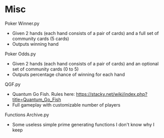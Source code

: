# Misc
Poker Winner.py
- Given 2 hands (each hand consists of a pair of cards) and a full set of community cards (5 cards)
- Outputs winning hand

Poker Odds.py
- Given 2 hands (each hand consists of a pair of cards) and an optional set of community cards (0 to 5)
- Outputs percentage chance of winning for each hand

QGF.py
- Quantum Go Fish. Rules here: https://stacky.net/wiki/index.php?title=Quantum_Go_Fish
- Full gameplay with customizable number of players

Functions Archive.py
- Some useless simple prime generating functions I don't know why I keep
